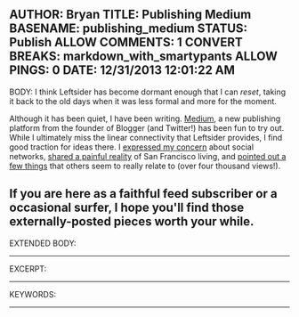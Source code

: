 AUTHOR: Bryan
TITLE: Publishing Medium
BASENAME: publishing_medium
STATUS: Publish
ALLOW COMMENTS: 1
CONVERT BREAKS: markdown_with_smartypants
ALLOW PINGS: 0
DATE: 12/31/2013 12:01:22 AM
-----
BODY:
I think Leftsider has become dormant enough that I can _reset_, taking it back to the old days when it was less formal and more for the moment.

Although it has been quiet, I have been writing. [Medium](https://twitter.com/medium), a new publishing platform from the founder of Blogger (and Twitter!) has been fun to try out. While I ultimately miss the linear connectivity that Leftsider provides, I find good traction for ideas there. I [expressed my concern](https://medium.com/how-to-use-the-internet/581f842279ff) about social networks, [shared a painful reality](https://medium.com/changing-city/e03d9b7481e) of San Francisco living, and [pointed out a few things](https://medium.com/better-humans/62c577f4a06) that others seem to really relate to (over four thousand views!).

If you are here as a faithful feed subscriber or a occasional surfer, I hope you'll find those externally-posted pieces worth your while.
-----
EXTENDED BODY:

-----
EXCERPT:

-----
KEYWORDS:

-----


